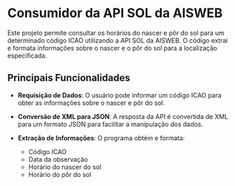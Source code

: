 # Consumidor da API SOL da AISWEB

Este projeto permite consultar os horários do nascer e pôr do sol para um determinado código ICAO utilizando a API SOL da AISWEB. O código extrai e formata informações sobre o nascer e o pôr do sol para a localização especificada.

## Principais Funcionalidades

- **Requisição de Dados**: O usuário pode informar um código ICAO para obter as informações sobre o nascer e pôr do sol.
  
- **Conversão de XML para JSON**: A resposta da API é convertida de XML para um formato JSON para facilitar a manipulação dos dados.

- **Extração de Informações**: O programa obtém e formata:
  - Código ICAO
  - Data da observação
  - Horário do nascer do sol
  - Horário do pôr do sol

